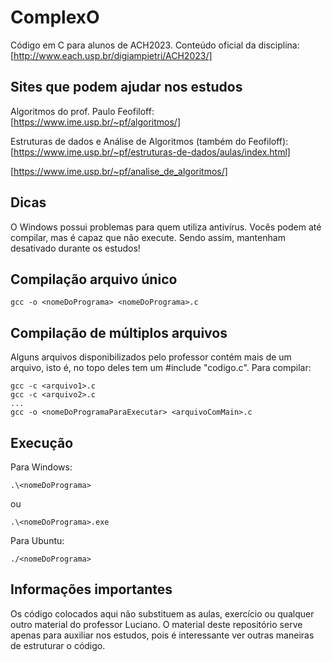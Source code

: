 # ComplexO
Código em C para alunos de ACH2023. Conteúdo oficial da disciplina:
[http://www.each.usp.br/digiampietri/ACH2023/]

## Sites que podem ajudar nos estudos

Algoritmos do prof. Paulo Feofiloff: 
[https://www.ime.usp.br/~pf/algoritmos/]

Estruturas de dados e Análise de Algoritmos (também do Feofiloff): 
[https://www.ime.usp.br/~pf/estruturas-de-dados/aulas/index.html] 

[https://www.ime.usp.br/~pf/analise_de_algoritmos/]

## Dicas

O Windows possui problemas para quem utiliza antivírus. Vocês podem até compilar, mas é capaz que não execute. Sendo assim, mantenham desativado durante os estudos!

## Compilação arquivo único

```
gcc -o <nomeDoPrograma> <nomeDoPrograma>.c
```

## Compilação de múltiplos arquivos

Alguns arquivos disponibilizados pelo professor contém mais de um arquivo, isto é, no topo deles tem um #include "codigo.c". Para compilar:

```
gcc -c <arquivo1>.c
gcc -c <arquivo2>.c
...
gcc -o <nomeDoProgramaParaExecutar> <arquivoComMain>.c
```

## Execução

Para Windows: 
```
.\<nomeDoPrograma>
```
ou 
```
.\<nomeDoPrograma>.exe
```
Para Ubuntu: 
```
./<nomeDoPrograma>
```

## Informações importantes

Os código colocados aqui não substituem as aulas, exercício ou qualquer outro material do professor Luciano. O material deste repositório serve apenas para auxiliar nos estudos, pois é interessante ver outras maneiras de estruturar o código.
